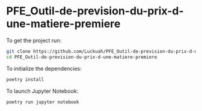 # PFE_Outil-de-prevision-du-prix-d-une-matiere-premiere

To get the project run:

```bash
git clone https://github.com/Luckuah/PFE_Outil-de-prevision-du-prix-d-une-matiere-premiere.git
cd PFE_Outil-de-prevision-du-prix-d-une-matiere-premiere
```

To initialize the dependencies:

```bash
poetry install
```

To launch Jupyter Notebook:

```bash
poetry run jupyter notebook
```




